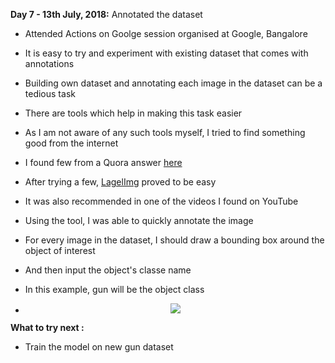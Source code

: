 **Day 7 - 13th July, 2018:** Annotated the dataset  
* Attended Actions on Goolge session organised at Google, Bangalore    
* It is easy to try and experiment with existing dataset that comes with annotations   
* Building own dataset and annotating each image in the dataset can be a tedious task  
* There are tools which help in making this task easier  
* As I am not aware of any such tools myself, I tried to find something good from the internet  
* I found few from a Quora answer [here](https://www.quora.com/What-are-the-best-image-annotation-tools-available-out-there)  
* After trying a few, [LagelImg](https://github.com/tzutalin/labelImg) proved to be easy   
* It was also recommended in one of the videos I found on YouTube  
* Using the tool, I was able to quickly annotate the image  
* For every image in the dataset, I should draw a bounding box around the object of interest  
* And then input the object's classe name  
* In this example, gun will be the object class    

* <p align="center"><img src="https://raw.githubusercontent.com/theimgclist/100DaysOfMLCode/master/images/annotation.gif"/></p>  


**What to try next :**  
* Train the model on new gun dataset
